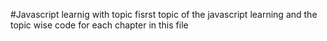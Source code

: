 #Javascript learnig with topic 
 fisrst topic of the javascript learning and the topic wise code for each chapter in this file 
